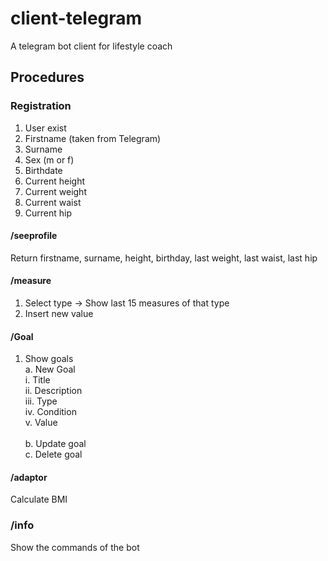 # client-telegram
A telegram bot client for lifestyle coach

## Procedures

### Registration
1. User exist
2. Firstname (taken from Telegram)
3. Surname
4. Sex (m or f)
5. Birthdate
6. Current height
7. Current weight
8. Current waist
9. Current hip

#### /seeprofile
Return firstname, surname, height, birthday, last weight, last waist, last hip

#### /measure
1. Select type -> Show last 15 measures of that type
2. Insert new value 

#### /Goal
1. Show goals<br />
  a. New Goal<br />
    i. Title<br />
    ii. Description<br />
    iii. Type<br />
    iv. Condition<br />
    v. Value<br />    
  b. Update goal<br />
  c. Delete goal<br />
  
#### /adaptor
Calculate BMI

### /info
Show the commands of the bot
